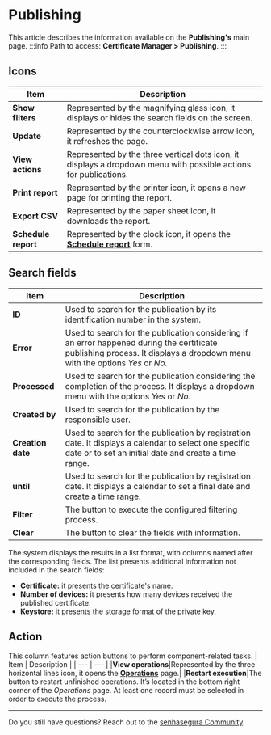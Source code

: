 # Publishing

This article describes the information available on the **Publishing's** main page.
 :::info
Path to access: **Certificate Manager > Publishing**.
:::
## Icons

| Item | Description |
| --- | --- |
|**Show filters**|Represented by the magnifying glass icon, it displays or hides the search fields on the screen.|
|**Update**|Represented by the counterclockwise arrow icon, it refreshes the page.|
|**View actions**|Represented by the three vertical dots icon, it displays a dropdown menu with possible actions for publications.|
|**Print report**|Represented by the printer icon, it opens a new page for printing the report.|
|**Export CSV**|Represented by the paper sheet icon, it downloads the report.|
|**Schedule report**|Represented by the clock icon, it opens the **[Schedule report](/v3-32/docs/general-information-how-to-issue-download-and-schedule-device-reports)** form.|

## Search fields

| Item | Description |
| --- | --- |
|**ID**|Used to search for the publication by its identification number in the system.|
|**Error**|Used to search for the publication considering if an error happened during the certificate publishing process. It displays a dropdown menu with the options *Yes* or *No*. |
|**Processed**|Used to search for the publication considering the completion of the process. It displays a dropdown menu with the options *Yes* or *No*.|
|**Created by**|Used to search for the publication by the responsible user.|
|**Creation date**|Used to search for the publication by registration date. It displays a calendar to select one specific date or to set an initial date and create a time range.|
|**until**|Used to search for the publication by registration date. It displays a calendar to set a final date and create a time range.|
|**Filter**|The button to execute the configured filtering process.|
|**Clear**|The button to clear the fields with information.|

The system displays the results in a list format, with columns named after the corresponding fields. The list presents additional information not included in the search fields:

* **Certificate:** it presents the certificate's name.
* **Number of devices:** it presents how many devices received the published certificate.
* **Keystore:** it presents the storage format of the private key.

## Action
This column features action buttons to perform component-related tasks.
| Item | Description |
| --- | --- |
|**View operations**|Represented by the three horizontal lines icon, it opens the **[Operations](/v3-32/docs/certificate-manager-reference-operations)** page.|
|**Restart execution**|The button to restart unfinished operations. It’s located in the bottom right corner of the *Operations* page. At least one record must be selected in order to execute the process.
***
Do you still have questions? Reach out to the [senhasegura Community](https://community.senhasegura.io/).

